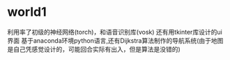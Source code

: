 # world1
利用率了初级的神经网络(torch)，和语音识别库(vosk) 还有用tkinter库设计的ui界面  基于anaconda环境python语言,还有Dijkstra算法制作的导航系统(由于地图是自己凭感觉设计的，可能回合实际有出入，但是算法是没错的)
